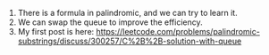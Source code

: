 1. There is a formula in palindromic, and we can try to learn it.
2. We can swap the queue to improve the efficiency.
3. My first post is here: https://leetcode.com/problems/palindromic-substrings/discuss/300257/C%2B%2B-solution-with-queue